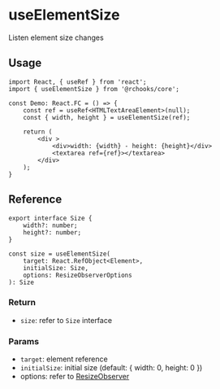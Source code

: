 # useElementSize

Listen element size changes

## Usage
```tsx
import React, { useRef } from 'react';
import { useElementSize } from '@rchooks/core';

const Demo: React.FC = () => {
    const ref = useRef<HTMLTextAreaElement>(null);
    const { width, height } = useElementSize(ref);

    return (
        <div >
            <div>width: {width} - height: {height}</div>
            <textarea ref={ref}></textarea>
        </div>
    );
}
```

## Reference
```tsx
export interface Size {
    width?: number;
    height?: number;
}

const size = useElementSize(
    target: React.RefObject<Element>,
    initialSize: Size,
    options: ResizeObserverOptions
): Size
```

### Return
- `size`: refer to `Size` interface

### Params
- `target`: element reference
- `initialSize`: initial size (default: { width: 0, height: 0 })
- options: refer to [ResizeObserver](https://developer.mozilla.org/en-US/docs/Web/API/ResizeObserver)

